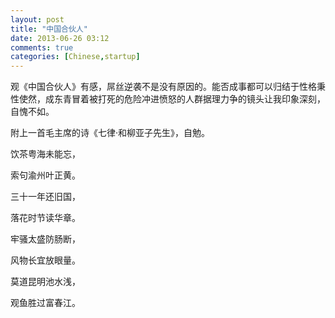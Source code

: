 ```yaml
---
layout: post
title: "中国合伙人"
date: 2013-06-26 03:12
comments: true
categories: [Chinese,startup]
---
```


观《中国合伙人》有感，屌丝逆袭不是没有原因的。能否成事都可以归结于性格秉性使然，成东青冒着被打死的危险冲进愤怒的人群据理力争的镜头让我印象深刻，自愧不如。

附上一首毛主席的诗《七律·和柳亚子先生》，自勉。

饮茶粤海未能忘， 

索句渝州叶正黄。 

三十一年还旧国， 

落花时节读华章。 

牢骚太盛防肠断， 

风物长宜放眼量。 

莫道昆明池水浅， 

观鱼胜过富春江。
